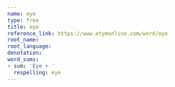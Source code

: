 ```yaml
---
name: eye
type: free
title: eye
reference_link: https://www.etymonline.com/word/eye
root_name: 
root_language: 
denotation: 
word_sums:
- sum: 'Eye + '
  respelling: eye
---
```

